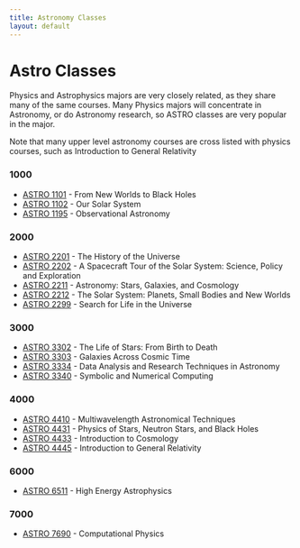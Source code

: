 ```yaml
---
title: Astronomy Classes
layout: default
---
```

<link rel="stylesheet" href="/main.css">

# Astro Classes

Physics and Astrophysics majors are very closely related, as they share many of the same courses. Many Physics majors will concentrate in Astronomy, or do Astronomy research, so ASTRO classes are very popular in the major. 

Note that many upper level astronomy courses are cross listed with physics courses, such as Introduction to General Relativity 

### 1000
- [ASTRO 1101](/classes/astro/ASTRO1101.html) - From New Worlds to Black Holes
- [ASTRO 1102](/classes/astro/ASTRO1102.html) - Our Solar System
- [ASTRO 1195](/classes/astro/ASTRO1195.html) - Observational Astronomy

### 2000
- [ASTRO 2201](/classes/astro/ASTRO2201.html) - The History of the Universe
- [ASTRO 2202](/classes/astro/ASTRO2202.html) - A Spacecraft Tour of the Solar System: Science, Policy and Exploration
- [ASTRO 2211](/classes/astro/ASTRO2211.html) - Astronomy: Stars, Galaxies, and Cosmology
- [ASTRO 2212](/classes/astro/ASTRO2212.html) - The Solar System: Planets, Small Bodies and New Worlds
- [ASTRO 2299](/classes/astro/ASTRO2299.html) - Search for Life in the Universe

### 3000
- [ASTRO 3302](/classes/astro/ASTRO3302.html) - The Life of Stars: From Birth to Death
- [ASTRO 3303](/classes/astro/ASTRO3303.html) - Galaxies Across Cosmic Time
- [ASTRO 3334](/classes/astro/ASTRO3334.html) - Data Analysis and Research Techniques in Astronomy
- [ASTRO 3340](/classes/astro/ASTRO3340.html) - Symbolic and Numerical Computing

### 4000
- [ASTRO 4410](/classes/astro/ASTRO4410.html) - Multiwavelength Astronomical Techniques
- [ASTRO 4431](/classes/astro/ASTRO4431.html) - Physics of Stars, Neutron Stars, and Black Holes
- [ASTRO 4433](/classes/phys/PHYS4433.html) - Introduction to Cosmology
- [ASTRO 4445](/classes/phys/PHYS4445.html) - Introduction to General Relativity

### 6000
- [ASTRO 6511](/classes/phys/PHYS6525.html) - High Energy Astrophysics

### 7000
- [ASTRO 7690](/classes/phys/PHYS4480.html) - Computational Physics